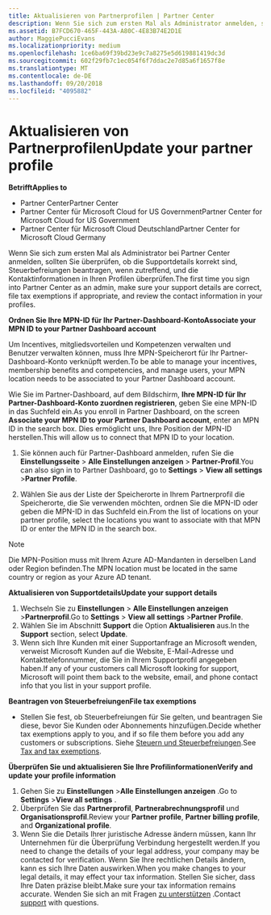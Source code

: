```yaml
---
title: Aktualisieren von Partnerprofilen | Partner Center
description: Wenn Sie sich zum ersten Mal als Administrator anmelden, sollten Sie überprüfen, ob die Supportdetails korrekt sind, Steuerbefreiungen beantragen, wenn zutreffend, und die Kontaktinformationen in Ihren Profilen überprüfen.
ms.assetid: B7FCD670-465F-443A-A80C-4E83B74E2D1E
author: MaggiePucciEvans
ms.localizationpriority: medium
ms.openlocfilehash: 1ce6ba69f39bd23e9c7a8275e5d619881419dc3d
ms.sourcegitcommit: 602f29fb7c1ec054f6f7ddac2e7d85a6f1657f8e
ms.translationtype: MT
ms.contentlocale: de-DE
ms.lasthandoff: 09/20/2018
ms.locfileid: "4095882"
---
```

# <a name="update-your-partner-profile"></a><span data-ttu-id="2a88a-103">Aktualisieren von Partnerprofilen</span><span class="sxs-lookup"><span data-stu-id="2a88a-103">Update your partner profile</span></span>

**<span data-ttu-id="2a88a-104">Betrifft</span><span class="sxs-lookup"><span data-stu-id="2a88a-104">Applies to</span></span>**

-  <span data-ttu-id="2a88a-105">Partner Center</span><span class="sxs-lookup"><span data-stu-id="2a88a-105">Partner Center</span></span>
-  <span data-ttu-id="2a88a-106">Partner Center für Microsoft Cloud for US Government</span><span class="sxs-lookup"><span data-stu-id="2a88a-106">Partner Center for Microsoft Cloud for US Government</span></span>
-  <span data-ttu-id="2a88a-107">Partner Center für Microsoft Cloud Deutschland</span><span class="sxs-lookup"><span data-stu-id="2a88a-107">Partner Center for Microsoft Cloud Germany</span></span>

<span data-ttu-id="2a88a-108">Wenn Sie sich zum ersten Mal als Administrator bei Partner Center anmelden, sollten Sie überprüfen, ob die Supportdetails korrekt sind, Steuerbefreiungen beantragen, wenn zutreffend, und die Kontaktinformationen in Ihren Profilen überprüfen.</span><span class="sxs-lookup"><span data-stu-id="2a88a-108">The first time you sign into Partner Center as an admin, make sure your support details are correct, file tax exemptions if appropriate, and review the contact information in your profiles.</span></span>


**<span data-ttu-id="2a88a-109">Ordnen Sie Ihre MPN-ID für Ihr Partner-Dashboard-Konto</span><span class="sxs-lookup"><span data-stu-id="2a88a-109">Associate your MPN ID to your Partner Dashboard account</span></span>**

<span data-ttu-id="2a88a-110">Um Incentives, mitgliedsvorteilen und Kompetenzen verwalten und Benutzer verwalten können, muss Ihre MPN-Speicherort für Ihr Partner-Dashboard-Konto verknüpft werden.</span><span class="sxs-lookup"><span data-stu-id="2a88a-110">To be able to manage your incentives, membership benefits and competencies, and manage users, your MPN location needs to be associated to your Partner Dashboard account.</span></span>

<span data-ttu-id="2a88a-111">Wie Sie im Partner-Dashboard, auf dem Bildschirm, **Ihre MPN-ID für Ihr Partner-Dashboard-Konto zuordnen registrieren**, geben Sie eine MPN-ID in das Suchfeld ein.</span><span class="sxs-lookup"><span data-stu-id="2a88a-111">As you enroll in Partner Dashboard, on the screen **Associate your MPN ID to your Partner Dashboard account**, enter an MPN ID in the search box.</span></span> <span data-ttu-id="2a88a-112">Dies ermöglicht uns, Ihre Position der MPN-ID herstellen.</span><span class="sxs-lookup"><span data-stu-id="2a88a-112">This will allow us to connect that MPN ID to your location.</span></span>

1. <span data-ttu-id="2a88a-113">Sie können auch für Partner-Dashboard anmelden, rufen Sie die **Einstellungsseite** &gt; **Alle Einstellungen anzeigen** &gt; **Partner-Profil**.</span><span class="sxs-lookup"><span data-stu-id="2a88a-113">You can also sign in to Partner Dashboard, go to **Settings** &gt; **View all settings** &gt;**Partner Profile**.</span></span>

2. <span data-ttu-id="2a88a-114">Wählen Sie aus der Liste der Speicherorte in Ihrem Partnerprofil die Speicherorte, die Sie verwenden möchten, ordnen Sie die MPN-ID oder geben die MPN-ID in das Suchfeld ein.</span><span class="sxs-lookup"><span data-stu-id="2a88a-114">From the list of locations on your partner profile, select the locations you want to associate with that MPN ID or enter the MPN ID in the search box.</span></span>

>[!Note]
><span data-ttu-id="2a88a-115">Die MPN-Position muss mit Ihrem Azure AD-Mandanten in derselben Land oder Region befinden.</span><span class="sxs-lookup"><span data-stu-id="2a88a-115">The MPN location must be located in the same country or region as your Azure AD tenant.</span></span> 


**<span data-ttu-id="2a88a-116">Aktualisieren von Supportdetails</span><span class="sxs-lookup"><span data-stu-id="2a88a-116">Update your support details</span></span>** 

1.  <span data-ttu-id="2a88a-117">Wechseln Sie zu **Einstellungen** &gt; **Alle Einstellungen anzeigen** &gt;**Partnerprofil**.</span><span class="sxs-lookup"><span data-stu-id="2a88a-117">Go to **Settings** &gt; **View all settings** &gt;**Partner Profile**.</span></span>
2.  <span data-ttu-id="2a88a-118">Wählen Sie im Abschnitt **Support** die Option **Aktualisieren** aus.</span><span class="sxs-lookup"><span data-stu-id="2a88a-118">In the **Support** section, select **Update**.</span></span>
3.  <span data-ttu-id="2a88a-119">Wenn sich Ihre Kunden mit einer Supportanfrage an Microsoft wenden, verweist Microsoft Kunden auf die Website, E-Mail-Adresse und Kontakttelefonnummer, die Sie in Ihrem Supportprofil angegeben haben.</span><span class="sxs-lookup"><span data-stu-id="2a88a-119">If any of your customers call Microsoft looking for support, Microsoft will point them back to the website, email, and phone contact info that you list in your support profile.</span></span>

**<span data-ttu-id="2a88a-120">Beantragen von Steuerbefreiungen</span><span class="sxs-lookup"><span data-stu-id="2a88a-120">File tax exemptions</span></span>**

-   <span data-ttu-id="2a88a-121">Stellen Sie fest, ob Steuerbefreiungen für Sie gelten, und beantragen Sie diese, bevor Sie Kunden oder Abonnements hinzufügen.</span><span class="sxs-lookup"><span data-stu-id="2a88a-121">Decide whether tax exemptions apply to you, and if so file them before you add any customers or subscriptions.</span></span> <span data-ttu-id="2a88a-122">Siehe [Steuern und Steuerbefreiungen](tax-and-tax-exemptions.md).</span><span class="sxs-lookup"><span data-stu-id="2a88a-122">See [Tax and tax exemptions](tax-and-tax-exemptions.md).</span></span>

**<span data-ttu-id="2a88a-123">Überprüfen Sie und aktualisieren Sie Ihre Profilinformationen</span><span class="sxs-lookup"><span data-stu-id="2a88a-123">Verify and update your profile information</span></span>**

1.  <span data-ttu-id="2a88a-124">Gehen Sie zu **Einstellungen** &gt;**Alle Einstellungen anzeigen** .</span><span class="sxs-lookup"><span data-stu-id="2a88a-124">Go to **Settings** &gt;**View all settings** .</span></span> 
2.  <span data-ttu-id="2a88a-125">Überprüfen Sie das **Partnerprofil**, **Partnerabrechnungsprofil** und **Organisationsprofil**.</span><span class="sxs-lookup"><span data-stu-id="2a88a-125">Review your **Partner profile**, **Partner billing profile**, and **Organizational profile**.</span></span>
3.  <span data-ttu-id="2a88a-126">Wenn Sie die Details Ihrer juristische Adresse ändern müssen, kann Ihr Unternehmen für die Überprüfung Verbindung hergestellt werden.</span><span class="sxs-lookup"><span data-stu-id="2a88a-126">If you need to change the details of your legal address, your company may be contacted for verification.</span></span> <span data-ttu-id="2a88a-127">Wenn Sie Ihre rechtlichen Details ändern, kann es sich Ihre Daten auswirken.</span><span class="sxs-lookup"><span data-stu-id="2a88a-127">When you make changes to your legal details, it may effect your tax information.</span></span> <span data-ttu-id="2a88a-128">Stellen Sie sicher, dass Ihre Daten präzise bleibt.</span><span class="sxs-lookup"><span data-stu-id="2a88a-128">Make sure your tax information remains accurate.</span></span> <span data-ttu-id="2a88a-129">Wenden Sie sich an mit Fragen [zu unterstützen](https://partner.microsoft.com/support/contact-support) .</span><span class="sxs-lookup"><span data-stu-id="2a88a-129">Contact [support](https://partner.microsoft.com/support/contact-support) with questions.</span></span>

 

 



